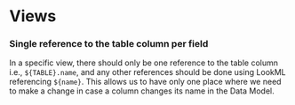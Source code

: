 # Views

### Single reference to the table column per field

In a specific view, there should only be one reference to the table column i.e., `${TABLE}.name`, and any other references should be done using LookML referencing `${name}`. This allows us to have only one place where we need to make a change in case a column changes its name in the Data Model.

